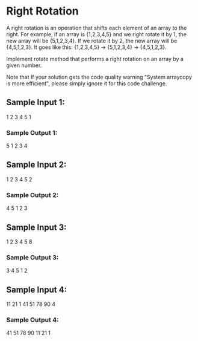 # Right Rotation

A right rotation is an operation that shifts each element of an array to the right. For example, if an array is {1,2,3,4,5} and we right rotate it by 1, the new array will be {5,1,2,3,4}. If we rotate it by 2, the new array will be {4,5,1,2,3}. It goes like this: {1,2,3,4,5} -> {5,1,2,3,4} -> {4,5,1,2,3}.

Implement rotate method that performs a right rotation on an array by a given number.

Note that If your solution gets the code quality warning "System.arraycopy is more efficient", please simply ignore it for this code challenge.

## Sample Input 1:

1 2 3 4 5
1

### Sample Output 1:

5 1 2 3 4

## Sample Input 2:

1 2 3 4 5
2

###  Sample Output 2:

4 5 1 2 3

## Sample Input 3:

1 2 3 4 5
8

### Sample Output 3:

3 4 5 1 2

## Sample Input 4:

11 21 1 41 51 78 90
4

### Sample Output 4:

41 51 78 90 11 21 1